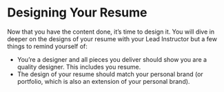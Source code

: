 # Designing Your Resume

Now that you have the content done, it’s time to design it. You will dive in deeper on the designs of your resume with your Lead Instructor but a few things to remind yourself of:

- You’re a designer and all pieces you deliver should show you are a quality designer. This includes you resume.
- The design of your resume should match your personal brand (or portfolio, which is also an extension of your personal brand).

